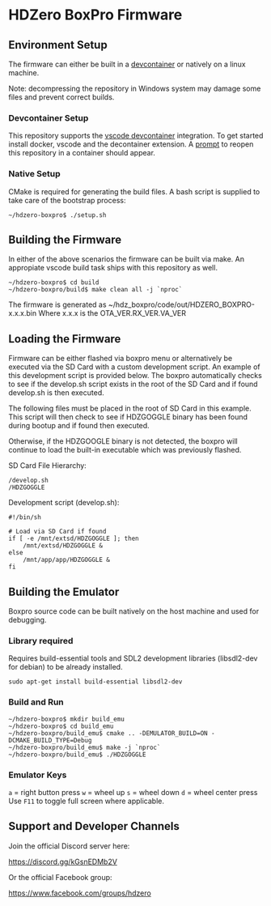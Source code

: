# HDZero BoxPro Firmware

## Environment Setup

The firmware can either be built in a [devcontainer](https://containers.dev/) or natively on a linux machine.

Note: decompressing the repository in Windows system may damage some files and prevent correct builds.

### Devcontainer Setup

This repository supports the [vscode devcontainer](https://code.visualstudio.com/docs/devcontainers/containers) integration.
To get started install docker, vscode and the decontainer extension.
A [prompt](https://code.visualstudio.com/docs/devcontainers/create-dev-container#_add-configuration-files-to-a-repository) to reopen this repository in a container should appear.

### Native Setup

CMake is required for generating the build files.
A bash script is supplied to take care of the bootstrap process:

```
~/hdzero-boxpro$ ./setup.sh
```

## Building the Firmware

In either of the above scenarios the firmware can be built via make.
An appropiate vscode build task ships with this repository as well.

```
~/hdzero-boxpro$ cd build
~/hdzero-boxpro/build$ make clean all -j `nproc`
```

The firmware is generated as ~/hdz_boxpro/code/out/HDZERO_BOXPRO-x.x.x.bin
Where x.x.x is the OTA_VER.RX_VER.VA_VER


## Loading the Firmware

Firmware can be either flashed via boxpro menu or alternatively be executed via the SD Card with a custom development script.  An example of this development script is provided below.  The boxpro automatically checks to see if the develop.sh script exists in the root of the SD Card and if found develop.sh is then executed.

The following files must be placed in the root of SD Card in this example. This script will then check to see if HDZGOGGLE binary has been found during bootup and if found then executed.

Otherwise, if the HDZGOOGLE binary is not detected, the boxpro will continue to load the built-in executable which was previously flashed.

SD Card File Hierarchy:

```
/develop.sh
/HDZGOGGLE
```

Development script (develop.sh):

```
#!/bin/sh

# Load via SD Card if found
if [ -e /mnt/extsd/HDZGOGGLE ]; then
	/mnt/extsd/HDZGOGGLE &
else
	/mnt/app/app/HDZGOGGLE &
fi
```

## Building the Emulator

Boxpro source code can be built natively on the host machine and used for debugging.

### Library required

Requires build-essential tools and SDL2 development libraries (libsdl2-dev for debian) to be already installed.

```
sudo apt-get install build-essential libsdl2-dev
```

### Build and Run

```
~/hdzero-boxpro$ mkdir build_emu
~/hdzero-boxpro$ cd build_emu
~/hdzero-boxpro/build_emu$ cmake .. -DEMULATOR_BUILD=ON -DCMAKE_BUILD_TYPE=Debug
~/hdzero-boxpro/build_emu$ make -j `nproc`
~/hdzero-boxpro/build_emu$ ./HDZGOGGLE
```

### Emulator Keys

`a` = right button press
`w` = wheel up
`s` = wheel down
`d` = wheel center press
Use `F11` to toggle full screen where applicable.

## Support and Developer Channels

Join the official Discord server here:

https://discord.gg/kGsnEDMb2V

Or the official Facebook group:

https://www.facebook.com/groups/hdzero
